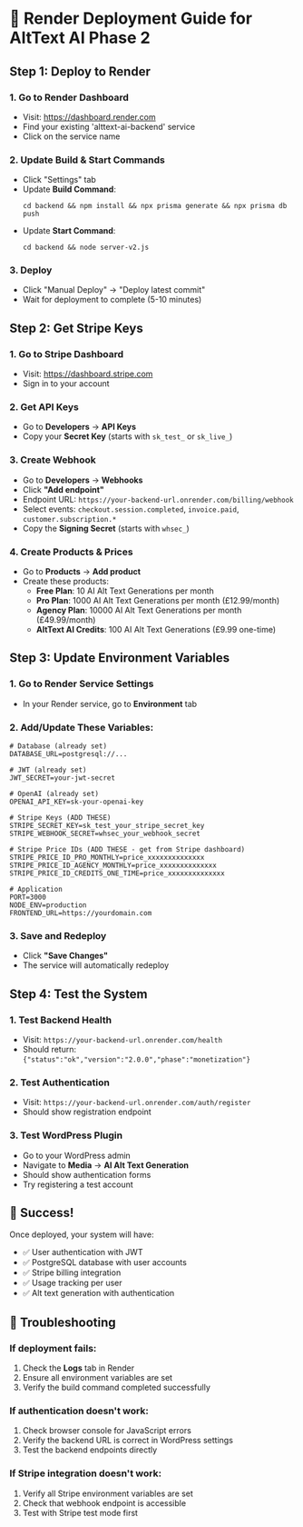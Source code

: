 # 🚀 Render Deployment Guide for AltText AI Phase 2

## Step 1: Deploy to Render

### 1. Go to Render Dashboard
- Visit: https://dashboard.render.com
- Find your existing 'alttext-ai-backend' service
- Click on the service name

### 2. Update Build & Start Commands
- Click "Settings" tab
- Update **Build Command**:
  ```
  cd backend && npm install && npx prisma generate && npx prisma db push
  ```
- Update **Start Command**:
  ```
  cd backend && node server-v2.js
  ```

### 3. Deploy
- Click "Manual Deploy" → "Deploy latest commit"
- Wait for deployment to complete (5-10 minutes)

## Step 2: Get Stripe Keys

### 1. Go to Stripe Dashboard
- Visit: https://dashboard.stripe.com
- Sign in to your account

### 2. Get API Keys
- Go to **Developers** → **API Keys**
- Copy your **Secret Key** (starts with `sk_test_` or `sk_live_`)

### 3. Create Webhook
- Go to **Developers** → **Webhooks**
- Click **"Add endpoint"**
- Endpoint URL: `https://your-backend-url.onrender.com/billing/webhook`
- Select events: `checkout.session.completed`, `invoice.paid`, `customer.subscription.*`
- Copy the **Signing Secret** (starts with `whsec_`)

### 4. Create Products & Prices
- Go to **Products** → **Add product**
- Create these products:
  - **Free Plan**: 10 AI Alt Text Generations per month
  - **Pro Plan**: 1000 AI Alt Text Generations per month (£12.99/month)
  - **Agency Plan**: 10000 AI Alt Text Generations per month (£49.99/month)
  - **AltText AI Credits**: 100 AI Alt Text Generations (£9.99 one-time)

## Step 3: Update Environment Variables

### 1. Go to Render Service Settings
- In your Render service, go to **Environment** tab

### 2. Add/Update These Variables:
```
# Database (already set)
DATABASE_URL=postgresql://...

# JWT (already set)
JWT_SECRET=your-jwt-secret

# OpenAI (already set)
OPENAI_API_KEY=sk-your-openai-key

# Stripe Keys (ADD THESE)
STRIPE_SECRET_KEY=sk_test_your_stripe_secret_key
STRIPE_WEBHOOK_SECRET=whsec_your_webhook_secret

# Stripe Price IDs (ADD THESE - get from Stripe dashboard)
STRIPE_PRICE_ID_PRO_MONTHLY=price_xxxxxxxxxxxxxx
STRIPE_PRICE_ID_AGENCY_MONTHLY=price_xxxxxxxxxxxxxx
STRIPE_PRICE_ID_CREDITS_ONE_TIME=price_xxxxxxxxxxxxxx

# Application
PORT=3000
NODE_ENV=production
FRONTEND_URL=https://yourdomain.com
```

### 3. Save and Redeploy
- Click **"Save Changes"**
- The service will automatically redeploy

## Step 4: Test the System

### 1. Test Backend Health
- Visit: `https://your-backend-url.onrender.com/health`
- Should return: `{"status":"ok","version":"2.0.0","phase":"monetization"}`

### 2. Test Authentication
- Visit: `https://your-backend-url.onrender.com/auth/register`
- Should show registration endpoint

### 3. Test WordPress Plugin
- Go to your WordPress admin
- Navigate to **Media** → **AI Alt Text Generation**
- Should show authentication forms
- Try registering a test account

## 🎉 Success!

Once deployed, your system will have:
- ✅ User authentication with JWT
- ✅ PostgreSQL database with user accounts
- ✅ Stripe billing integration
- ✅ Usage tracking per user
- ✅ Alt text generation with authentication

## 🔧 Troubleshooting

### If deployment fails:
1. Check the **Logs** tab in Render
2. Ensure all environment variables are set
3. Verify the build command completed successfully

### If authentication doesn't work:
1. Check browser console for JavaScript errors
2. Verify the backend URL is correct in WordPress settings
3. Test the backend endpoints directly

### If Stripe integration doesn't work:
1. Verify all Stripe environment variables are set
2. Check that webhook endpoint is accessible
3. Test with Stripe test mode first
